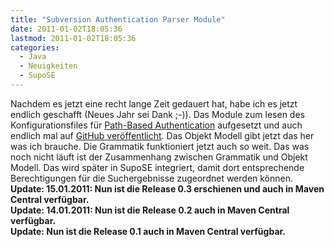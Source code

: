 ```yaml
---
title: "Subversion Authentication Parser Module"
date: 2011-01-02T18:05:36
lastmod: 2011-01-02T18:05:36
categories:
  - Java
  - Neuigkeiten
  - SupoSE
---
```

Nachdem es jetzt eine recht lange Zeit gedauert hat, habe ich es jetzt endlich geschafft (Neues Jahr sei Dank ;-)). Das Module zum lesen des Konfigurationsfiles für <a href="http://svnbook.red-bean.com/nightly/en/svn-book.html#svn.serverconfig.pathbasedauthz)">Path-Based Authentication</a> aufgesetzt und auch endlich mal auf <a href="https://github.com/khmarbaise/sapm">GitHub veröffentlicht</a>. Das Objekt Modell gibt jetzt das her was ich brauche. Die Grammatik funktioniert jetzt auch so weit. Das was noch nicht läuft ist der Zusammenhang zwischen Grammatik und Objekt Modell. Das wird später in SupoSE integriert, damit dort entsprechende Berechtigungen für die Suchergebnisse zugeordnet werden können.<br/>
<strong>Update: 15.01.2011: Nun ist die Release 0.3 erschienen und auch in Maven Central verfügbar.</strong><br/>
<strong>Update: 14.01.2011: Nun ist die Release 0.2 auch in Maven Central verfügbar.</strong><br/>
<strong>Update: Nun ist die Release 0.1 auch in Maven Central verfügbar.</strong><br/>
